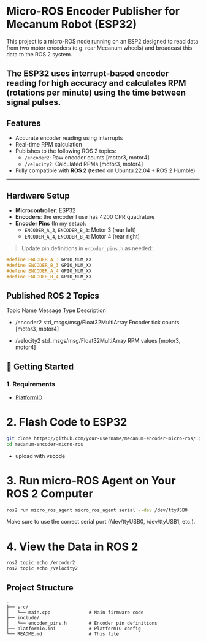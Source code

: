 # Micro-ROS Encoder Publisher for Mecanum Robot (ESP32)

This project is a micro-ROS node running on an ESP2 designed to read data from two motor encoders (e.g. rear Mecanum wheels) and broadcast this data to the ROS 2 system.

The ESP32 uses interrupt-based encoder reading for high accuracy and calculates RPM (rotations per minute) using the time between signal pulses.
---

## Features

- Accurate encoder reading using interrupts  
- Real-time RPM calculation  
- Publishes to the following ROS 2 topics:  
  - `/encoder2`: Raw encoder counts [motor3, motor4]  
  - `/velocity2`: Calculated RPMs [motor3, motor4]  
- Fully compatible with **ROS 2** (tested on Ubuntu 22.04 + ROS 2 Humble)

---

## Hardware Setup

- **Microcontroller**: ESP32  
- **Encoders**: the encoder I use has 4200 CPR quadrature
- **Encoder Pins** (In my setup):  
  - `ENCODER_A_3`, `ENCODER_B_3`: Motor 3 (rear left)  
  - `ENCODER_A_4`, `ENCODER_B_4`: Motor 4 (rear right)

> Update pin definitions in `encoder_pins.h` as needed:

```cpp
#define ENCODER_A_3 GPIO_NUM_XX
#define ENCODER_B_3 GPIO_NUM_XX
#define ENCODER_A_4 GPIO_NUM_XX
#define ENCODER_B_4 GPIO_NUM_XX
```

## Published ROS 2 Topics
Topic Name	Message Type	Description

  - /encoder2	std_msgs/msg/Float32MultiArray	Encoder tick counts [motor3, motor4]
  
  - /velocity2	std_msgs/msg/Float32MultiArray	RPM values [motor3, motor4]
  
## 🚀 Getting Started

### 1. Requirements

- [PlatformIO](https://platformio.org/)


# 2. Flash Code to ESP32
```bash 
git clone https://github.com/your-username/mecanum-encoder-micro-ros/.git
cd mecanum-encoder-micro-ros
```
- upload with vscode
  
# 3. Run micro-ROS Agent on Your ROS 2 Computer
```bash 
ros2 run micro_ros_agent micro_ros_agent serial --dev /dev/ttyUSB0
```
Make sure to use the correct serial port (/dev/ttyUSB0, /dev/ttyUSB1, etc.).

# 4. View the Data in ROS 2
```bash 
ros2 topic echo /encoder2
ros2 topic echo /velocity2
```
##  Project Structure

```plaintext
.
├── src/
│   └── main.cpp              # Main firmware code
├── include/
│   └── encoder_pins.h        # Encoder pin definitions
├── platformio.ini            # PlatformIO config
└── README.md                 # This file

